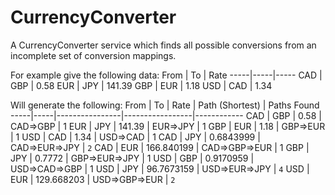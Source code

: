 # CurrencyConverter
A CurrencyConverter service which finds all possible conversions from an incomplete set of conversion mappings.

For example give the following data:
From | To  | Rate
-----|-----|-----
 CAD | GBP | 0.58
 EUR | JPY | 141.39
 GBP | EUR | 1.18
 USD | CAD | 1.34

Will generate the following:
From | To  | Rate           | Path (Shortest) | Paths Found
-----|-----|----------------|-----------------|------------
 CAD | GBP | 0.58       | CAD=>GBP        | 1
 EUR | JPY | 141.39     | EUR=>JPY        | 1
 GBP | EUR | 1.18       | GBP=>EUR        | 1
 USD | CAD | 1.34       | USD=>CAD        | 1
 CAD | JPY | 0.6843999  | CAD=>EUR=>JPY   | `2`
 CAD | EUR | 166.840199 | CAD=>GBP=>EUR   | 1
 GBP | JPY | 0.7772     | GBP=>EUR=>JPY   | 1
 USD | GBP | 0.9170959  | USD=>CAD=>GBP   | 1
 USD | JPY | 96.7673159 | USD=>EUR=>JPY   | `4`
 USD | EUR | 129.668203 | USD=>GBP=>EUR   | `2`
